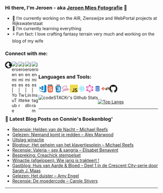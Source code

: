 ### Hi there, I'm Jeroen - aka [Jeroen Mies Fotografie][website] 👋

- 🔭 I’m currently working on the AIR, Zienswijze and WebPortal projects at Rijkswaterstaat
- 🌱 I’m currently learning everything
- ⚡ Fun fact: I love crafting fantasy terrain very much and working on the blog of my wife

### Connect with me:

[<img align="left" alt="jeroenmies" width="22px" src="https://raw.githubusercontent.com/iconic/open-iconic/master/svg/globe.svg" />][website]
[<img align="left" alt="jeroenmies | YouTube" width="22px" src="https://cdn.jsdelivr.net/npm/simple-icons@v3/icons/youtube.svg" />][youtube]
[<img align="left" alt="jeroenmies | Twitter" width="22px" src="https://cdn.jsdelivr.net/npm/simple-icons@v3/icons/twitter.svg" />][twitter]
[<img align="left" alt="jeroenmies | LinkedIn" width="22px" src="https://cdn.jsdelivr.net/npm/simple-icons@v3/icons/linkedin.svg" />][linkedin]
[<img align="left" alt="jeroenmies | Instagram" width="22px" src="https://cdn.jsdelivr.net/npm/simple-icons@v3/icons/instagram.svg" />][instagram]

<br />

### Languages and Tools:

[<img align="left" alt="Visual Studio Code" width="26px" src="https://raw.githubusercontent.com/github/explore/80688e429a7d4ef2fca1e82350fe8e3517d3494d/topics/visual-studio-code/visual-studio-code.png" />][webdevplaylist]
[<img align="left" alt="HTML5" width="26px" src="https://raw.githubusercontent.com/github/explore/80688e429a7d4ef2fca1e82350fe8e3517d3494d/topics/html/html.png" />][webdevplaylist]
[<img align="left" alt="CSS3" width="26px" src="https://raw.githubusercontent.com/github/explore/80688e429a7d4ef2fca1e82350fe8e3517d3494d/topics/css/css.png" />][cssplaylist]
[<img align="left" alt="Sass" width="26px" src="https://raw.githubusercontent.com/github/explore/80688e429a7d4ef2fca1e82350fe8e3517d3494d/topics/sass/sass.png" />][cssplaylist]
[<img align="left" alt="JavaScript" width="26px" src="https://raw.githubusercontent.com/github/explore/80688e429a7d4ef2fca1e82350fe8e3517d3494d/topics/javascript/javascript.png" />][jsplaylist]
[<img align="left" alt="React" width="26px" src="https://raw.githubusercontent.com/github/explore/80688e429a7d4ef2fca1e82350fe8e3517d3494d/topics/react/react.png" />][reactplaylist]
[<img align="left" alt="GraphQL" width="26px" src="https://raw.githubusercontent.com/github/explore/80688e429a7d4ef2fca1e82350fe8e3517d3494d/topics/graphql/graphql.png" />][webdevplaylist]
[<img align="left" alt="SQL" width="26px" src="https://raw.githubusercontent.com/github/explore/80688e429a7d4ef2fca1e82350fe8e3517d3494d/topics/sql/sql.png" />][webdevplaylist]
[<img align="left" alt="Git" width="26px" src="https://raw.githubusercontent.com/github/explore/80688e429a7d4ef2fca1e82350fe8e3517d3494d/topics/git/git.png" />][webdevplaylist]
[<img align="left" alt="GitHub" width="26px" src="https://raw.githubusercontent.com/github/explore/78df643247d429f6cc873026c0622819ad797942/topics/github/github.png" />][webdevplaylist]

<br />
<br />

<img align="left" alt="codeSTACKr's Github Stats" src="https://github-readme-stats.vercel.app/api?username=jeroenmies&show_icons=true&hide_border=true&count_private=true&theme=tokyonight" />

[![Top Langs](https://github-readme-stats.vercel.app/api/top-langs/?username=jeroenmies)](https://github.com/jeroenmies/github-readme-stats)

---

### 📕 Latest Blog Posts on Connie's Boekenblog'
<!-- BLOG-POST-LIST:START -->
- [Recensie: Helden van de Nacht – Michael Reefs](https://conniesboekenblog.nl/2020/08/22/recensie-helden-van-de-nacht-michael-reefs/?utm_source=rss&utm_medium=rss&utm_campaign=recensie-helden-van-de-nacht-michael-reefs)
- [Gelezen: Niemand komt je redden – Alex Marwood](https://conniesboekenblog.nl/2020/08/16/gelezen-niemand-komt-je-redden-alex-marwood/?utm_source=rss&utm_medium=rss&utm_campaign=gelezen-niemand-komt-je-redden-alex-marwood)
- [Uitslag winactie](https://conniesboekenblog.nl/2020/08/13/uitslag-winactie-2/?utm_source=rss&utm_medium=rss&utm_campaign=uitslag-winactie-2)
- [Blogtour: Het geheim van het klavertjesplein – Michael Reefs](https://conniesboekenblog.nl/2020/08/12/blogtour-het-geheim-van-het-klavertjesplein-michael-reefs/?utm_source=rss&utm_medium=rss&utm_campaign=blogtour-het-geheim-van-het-klavertjesplein-michael-reefs)
- [Recensie: Valeria – sex & sangria – Elísabet Benavent](https://conniesboekenblog.nl/2020/08/10/recensie-valeria-sex-sangria-elisabet-benavent/?utm_source=rss&utm_medium=rss&utm_campaign=recensie-valeria-sex-sangria-elisabet-benavent)
- [Bespreking: Creachick stempelset](https://conniesboekenblog.nl/2020/08/07/bespreking-creachick-stempelset/?utm_source=rss&utm_medium=rss&utm_campaign=bespreking-creachick-stempelset)
- [Winactie (afgelopen): Wie jarig is trakteert !](https://conniesboekenblog.nl/2020/08/04/wie-jarig-is-trakteert-3/?utm_source=rss&utm_medium=rss&utm_campaign=wie-jarig-is-trakteert-3)
- [Gastblog: Huis van Aarde & Bloed – Deel 1 in de Crescent City-serie door Sarah J. Maas](https://conniesboekenblog.nl/2020/08/03/gastblog-huis-van-aarde-bloed-deel-1-in-de-crescent-city-serie-door-sarah-j-maas/?utm_source=rss&utm_medium=rss&utm_campaign=gastblog-huis-van-aarde-bloed-deel-1-in-de-crescent-city-serie-door-sarah-j-maas)
- [Gelezen: Het duister – Amy Engel](https://conniesboekenblog.nl/2020/08/02/gelezen-het-duister-amy-engel/?utm_source=rss&utm_medium=rss&utm_campaign=gelezen-het-duister-amy-engel)
- [Recensie: De moedercode – Carole Stivers](https://conniesboekenblog.nl/2020/07/29/recensie-de-moedercode-carole-stivers/?utm_source=rss&utm_medium=rss&utm_campaign=recensie-de-moedercode-carole-stivers)
<!-- BLOG-POST-LIST:END -->

---

[website]: https://jeroenmiesfotografie.nl
[twitter]: https://twitter.com/jeroenmies
[youtube]: https://www.youtube.com/channel/UCdM6wXDAk3Y8_ycxkSfAD7Q
[instagram]: https://www.instagram.com/jeroenmies/
[linkedin]: https://www.linkedin.com/in/jeroenmies/
[webdevplaylist]: https://www.youtube.com/playlist?list=PLlhZGGVFsRrTQQnp_2UwWSoAigm-9_SqR
[jsplaylist]: https://www.youtube.com/playlist?list=PLC5BA7CB1270B2073
[cssplaylist]: https://www.youtube.com/playlist?list=PLlhZGGVFsRrSeV5xra6z-nU60cqompunz
[reactplaylist]: https://www.youtube.com/playlist?list=PLC5BA7CB1270B2073
